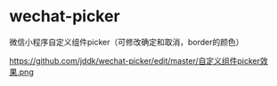 # wechat-picker
微信小程序自定义组件picker（可修改确定和取消，border的颜色）

https://github.com/jddk/wechat-picker/edit/master/自定义组件picker效果.png
